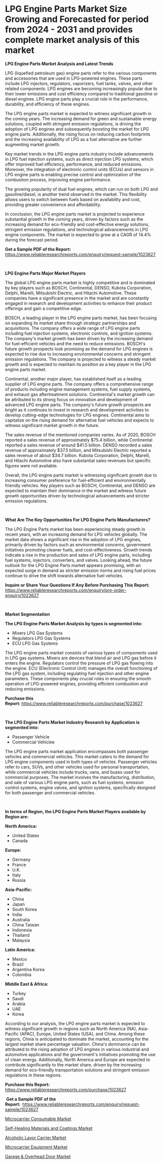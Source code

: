 <p><h1>LPG Engine Parts Market Size Growing and Forecasted for period from 2024 - 2031 and provides complete market analysis of this market</h1></p><p><strong>LPG Engine Parts Market Analysis and Latest Trends</strong></p>
<p><p>LPG (liquefied petroleum gas) engine parts refer to the various components and accessories that are used in LPG-powered engines. These parts include LPG injectors, regulators, vaporizers, fuel tanks, valves, and other related components. LPG engines are becoming increasingly popular due to their lower emissions and cost efficiency compared to traditional gasoline or diesel engines. LPG engine parts play a crucial role in the performance, durability, and efficiency of these engines.</p><p>The LPG engine parts market is expected to witness significant growth in the coming years. The increasing demand for green and sustainable energy solutions, coupled with stringent emission regulations, is driving the adoption of LPG engines and subsequently boosting the market for LPG engine parts. Additionally, the rising focus on reducing carbon footprints and the increasing availability of LPG as a fuel alternative are further augmenting market growth.</p><p>Key market trends in the LPG engine parts industry include advancements in LPG fuel injection systems, such as direct injection LPG systems, which offer improved fuel efficiency, performance, and reduced emissions. Moreover, the integration of electronic control units (ECUs) and sensors in LPG engine parts is enabling precise control and optimization of the combustion process, improving engine performance.</p><p>The growing popularity of dual fuel engines, which can run on both LPG and gasoline/diesel, is another trend observed in the market. This flexibility allows users to switch between fuels based on availability and cost, providing greater convenience and affordability.</p><p>In conclusion, the LPG engine parts market is projected to experience substantial growth in the coming years, driven by factors such as the increasing demand for eco-friendly and cost-effective energy solutions, stringent emission regulations, and technological advancements in LPG engine components. The market is expected to grow at a CAGR of 14.4% during the forecast period.</p></p>
<p><strong>Get a Sample PDF of the Report:&nbsp;</strong> <a href="https://www.reliableresearchreports.com/enquiry/request-sample/1023627">https://www.reliableresearchreports.com/enquiry/request-sample/1023627</a></p>
<p>&nbsp;</p>
<p><strong>LPG Engine Parts Major Market Players</strong></p>
<p><p>The global LPG engine parts market is highly competitive and is dominated by key players such as BOSCH, Continental, DENSO, Kubota Corporation, Delphi, Marelli, Mitsubishi Electric, and Hitachi Automotive. These companies have a significant presence in the market and are constantly engaged in research and development activities to enhance their product offerings and gain a competitive edge.</p><p>BOSCH, a leading player in the LPG engine parts market, has been focusing on expanding its market share through strategic partnerships and acquisitions. The company offers a wide range of LPG engine parts including fuel injection systems, electronic controls, and ignition systems. The company's market growth has been driven by the increasing demand for fuel-efficient vehicles and the need to reduce emissions. BOSCH's future growth prospects look promising as the demand for LPG engines is expected to rise due to increasing environmental concerns and stringent emission regulations. The company is projected to witness a steady market growth and is expected to maintain its position as a key player in the LPG engine parts market.</p><p>Continental, another major player, has established itself as a leading supplier of LPG engine parts. The company offers a comprehensive range of products including engine management systems, fuel supply systems, and exhaust gas aftertreatment solutions. Continental's market growth can be attributed to its strong focus on innovation and development of advanced LPG engine parts. The company's future growth prospects are bright as it continues to invest in research and development activities to develop cutting-edge technologies for LPG engines. Continental aims to capitalize on the rising demand for alternative fuel vehicles and expects to witness significant market growth in the future.</p><p>The sales revenue of the mentioned companies varies. As of 2020, BOSCH reported a sales revenue of approximately $75.4 billion, while Continental reported a sales revenue of around $41.5 billion. DENSO recorded a sales revenue of approximately $37.5 billion, and Mitsubishi Electric reported a sales revenue of about $34.7 billion. Kubota Corporation, Delphi, Marelli, and Hitachi Automotive also have substantial sales revenues but specific figures were not available.</p><p>Overall, the LPG engine parts market is witnessing significant growth due to increasing consumer preference for fuel-efficient and environmentally friendly vehicles. Key players such as BOSCH, Continental, and DENSO are expected to maintain their dominance in the market and witness future growth opportunities driven by technological advancements and stricter emission regulations.</p></p>
<p>&nbsp;</p>
<p><strong>What Are The Key Opportunities For LPG Engine Parts Manufacturers?</strong></p>
<p><p>The LPG Engine Parts market has been experiencing steady growth in recent years, with an increasing demand for LPG vehicles globally. The market data shows a significant rise in the adoption of LPG engines, primarily driven by factors such as environmental concerns, government initiatives promoting cleaner fuels, and cost-effectiveness. Growth trends indicate a rise in the production and sales of LPG engine parts, including fuel systems, injectors, converters, and valves. Looking ahead, the future outlook for the LPG Engine Parts market appears promising, with an expected surge in demand as stricter emission norms and rising fuel prices continue to drive the shift towards alternative fuel vehicles.</p></p>
<p><strong>Inquire or Share Your Questions If Any Before Purchasing This Report:</strong> <a href="https://www.reliableresearchreports.com/enquiry/pre-order-enquiry/1023627">https://www.reliableresearchreports.com/enquiry/pre-order-enquiry/1023627</a></p>
<p>&nbsp;</p>
<p><strong>Market Segmentation</strong></p>
<p><strong>The LPG Engine Parts Market Analysis by types is segmented into:</strong></p>
<p><ul><li>Mixers LPG Gas Systems</li><li>Regulators LPG Gas Systems</li><li>ECU LPG Gas Systems</li></ul></p>
<p><p>The LPG engine parts market consists of various types of components used in LPG gas systems. Mixers are devices that blend air and LPG gas before it enters the engine. Regulators control the pressure of LPG gas flowing into the engine. ECU (Electronic Control Unit) manages the overall functioning of the LPG gas system, including regulating fuel injection and other engine parameters. These components play crucial roles in ensuring the smooth operation of LPG-powered engines, providing efficient combustion and reducing emissions.</p></p>
<p><strong>Purchase this Report:&nbsp;</strong><a href="https://www.reliableresearchreports.com/purchase/1023627">https://www.reliableresearchreports.com/purchase/1023627</a></p>
<p>&nbsp;</p>
<p><strong>The LPG Engine Parts Market Industry Research by Application is segmented into:</strong></p>
<p><ul><li>Passenger Vehicle</li><li>Commercial Vehiclee</li></ul></p>
<p><p>The LPG engine parts market application encompasses both passenger vehicles and commercial vehicles. This market caters to the demand for LPG engine components used in both types of vehicles. Passenger vehicles refer to cars, SUVs, and other vehicles used for personal transportation, while commercial vehicles include trucks, vans, and buses used for commercial purposes. The market involves the manufacturing, distribution, and sale of various LPG engine parts, such as fuel systems, emission control systems, engine valves, and ignition systems, specifically designed for both passenger and commercial vehicles.</p></p>
<p>&nbsp;</p>
<p><strong>In terms of Region, the LPG Engine Parts Market Players available by Region are:</strong></p>
<p>
    <p> <strong> North America: </strong>
        <ul>
            <li>United States</li>
            <li>Canada</li>
        </ul>
        </p> 
    <p> <strong> Europe: </strong>
        <ul>
            <li>Germany</li>
            <li>France</li>
            <li>U.K.</li>
            <li>Italy</li>
            <li>Russia</li>
        </ul>
        </p> 
    <p> <strong> Asia-Pacific: </strong>
        <ul>
            <li>China</li>
            <li>Japan</li>
            <li>South Korea</li>
            <li>India</li>
            <li>Australia</li>
            <li>China Taiwan</li>
            <li>Indonesia</li>
            <li>Thailand</li>
            <li>Malaysia</li>
        </ul>
        </p> 
    <p> <strong> Latin America: </strong>
        <ul>
            <li>Mexico</li>
            <li>Brazil</li>
            <li>Argentina Korea</li>
            <li>Colombia</li>
        </ul>
        </p> 
    <p> <strong> Middle East & Africa: </strong>
        <ul>
            <li>Turkey</li>
            <li>Saudi</li>
            <li>Arabia</li>
            <li>UAE</li>
            <li>Korea</li>
        </ul>
    </p>
    </p>
<p><p>According to our analysis, the LPG engine parts market is expected to witness significant growth in regions such as North America (NA), Asia-Pacific (APAC), Europe, United States (USA), and China. Among these regions, China is anticipated to dominate the market, accounting for the largest market share percentage valuation. China's dominance can be attributed to the rising adoption of LPG engines in various industrial and automotive applications and the government's initiatives promoting the use of clean energy. Additionally, North America and Europe are expected to contribute significantly to the market share, driven by the increasing demand for eco-friendly transportation solutions and stringent emission regulations in these regions.</p></p>
<p><strong>Purchase this Report: </strong><a href="https://www.reliableresearchreports.com/purchase/1023627">https://www.reliableresearchreports.com/purchase/1023627</a></p>
<p>&nbsp;<strong>Get a Sample PDF of the Report:&nbsp;&nbsp;</strong><a href="https://www.reliableresearchreports.com/enquiry/request-sample/1023627">https://www.reliableresearchreports.com/enquiry/request-sample/1023627</a></p>
<p><strong></strong></p>
<p><p><a href="https://medium.com/@adrainratke/decoding-microcarrier-consumable-market-metrics-market-share-trends-and-growth-patterns-805962a9ebe8">Microcarrier Consumable Market</a></p><p><a href="https://medium.com/@adrainratke/self-healing-materials-and-coatings-market-research-report-its-history-and-forecast-2024-to-2031-826af9ca61a9">Self-Healing Materials and Coatings Market</a></p><p><a href="https://medium.com/@adrainratke/alcoholic-lavor-carrier-market-comprehensive-assessment-by-type-application-and-geography-7c62136329d6">Alcoholic Lavor Carrier Market</a></p><p><a href="https://medium.com/@adrainratke/microcarrier-equipment-nbsp-market-focuses-on-market-share-size-and-projected-forecast-till-2031-2f76ccf2dd7f">Microcarrier Equipment Market</a></p><p><a href="https://medium.com/@adrainratke/garage-amp-overhead-door-market-furnishes-information-on-market-share-market-trends-and-market-ceade28193e6">Garage & Overhead Door Market</a></p></p>